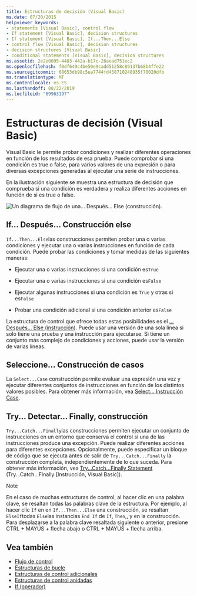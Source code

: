 ```yaml
---
title: Estructuras de decisión (Visual Basic)
ms.date: 07/20/2015
helpviewer_keywords:
- statements [Visual Basic], control flow
- If statement [Visual Basic], decision structures
- If statement [Visual Basic], If...Then...Else
- control flow [Visual Basic], decision structures
- decision structures [Visual Basic]
- conditional statements [Visual Basic], decision structures
ms.assetid: 2e2e0895-4483-442a-b17c-26aead751ec2
ms.openlocfilehash: f0df649c4be50e9cadd51258c89137b68b4ffe22
ms.sourcegitcommit: 68653db98c5ea7744fd438710248935f70020dfb
ms.translationtype: MT
ms.contentlocale: es-ES
ms.lasthandoff: 08/22/2019
ms.locfileid: "69963197"
---
```

# <a name="decision-structures-visual-basic"></a>Estructuras de decisión (Visual Basic)
Visual Basic le permite probar condiciones y realizar diferentes operaciones en función de los resultados de esa prueba. Puede comprobar si una condición es true o false, para varios valores de una expresión o para diversas excepciones generadas al ejecutar una serie de instrucciones.  
  
 En la ilustración siguiente se muestra una estructura de decisión que comprueba si una condición es verdadera y realiza diferentes acciones en función de si es true o false.  
  
 ![Un diagrama de flujo de una... Después... Else (construcción).](./media/decision-structures/if-then-else-construction.gif)  
  
## <a name="ifthenelse-construction"></a>If... Después... Construcción else  
 `If...Then...Else`las construcciones permiten probar una o varias condiciones y ejecutar una o varias instrucciones en función de cada condición. Puede probar las condiciones y tomar medidas de las siguientes maneras:  
  
- Ejecutar una o varias instrucciones si una condición es`True`  
  
- Ejecutar una o varias instrucciones si una condición es`False`  
  
- Ejecutar algunas instrucciones si una condición es `True` y otras si es`False`  
  
- Probar una condición adicional si una condición anterior es`False`  
  
 La estructura de control que ofrece todas estas posibilidades es el [... Después... Else (instrucción](../../../../visual-basic/language-reference/statements/if-then-else-statement.md)). Puede usar una versión de una sola línea si solo tiene una prueba y una instrucción para ejecutarse. Si tiene un conjunto más complejo de condiciones y acciones, puede usar la versión de varias líneas.  
  
## <a name="selectcase-construction"></a>Seleccione... Construcción de casos  
 La `Select...Case` construcción permite evaluar una expresión una vez y ejecutar diferentes conjuntos de instrucciones en función de los distintos valores posibles. Para obtener más información, vea [Select... Instrucción Case](../../../../visual-basic/language-reference/statements/select-case-statement.md).  
  
## <a name="trycatchfinally-construction"></a>Try... Detectar... Finally, construcción  
 `Try...Catch...Finally`las construcciones permiten ejecutar un conjunto de instrucciones en un entorno que conserva el control si una de las instrucciones produce una excepción. Puede realizar diferentes acciones para diferentes excepciones. Opcionalmente, puede especificar un bloque de código que se ejecuta antes de salir de `Try...Catch...Finally` la construcción completa, independientemente de lo que suceda. Para obtener más información, vea [Try...Catch...Finally Statement](../../../../visual-basic/language-reference/statements/try-catch-finally-statement.md) (Try...Catch...Finally [Instrucción, Visual Basic]).  
  
> [!NOTE]
> En el caso de muchas estructuras de control, al hacer clic en una palabra clave, se resaltan todas las palabras clave de la estructura. Por ejemplo, al hacer clic `If` en en `If...Then...Else` una construcción, se resaltan `ElseIf`todas `Else`las instancias `End If` de `If`, `Then`,, y en la construcción. Para desplazarse a la palabra clave resaltada siguiente o anterior, presione CTRL + MAYÚS + flecha abajo o CTRL + MAYÚS + flecha arriba.  
  
## <a name="see-also"></a>Vea también

- [Flujo de control](../../../../visual-basic/programming-guide/language-features/control-flow/index.md)
- [Estructuras de bucle](../../../../visual-basic/programming-guide/language-features/control-flow/loop-structures.md)
- [Estructuras de control adicionales](../../../../visual-basic/programming-guide/language-features/control-flow/other-control-structures.md)
- [Estructuras de control anidadas](../../../../visual-basic/programming-guide/language-features/control-flow/nested-control-structures.md)
- [If (operador)](../../../../visual-basic/language-reference/operators/if-operator.md)

